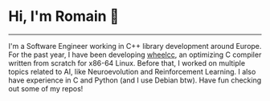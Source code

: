 # Hi, I'm Romain :wave:

****

I'm a Software Engineer working in C++ library development around Europe. For the past year, I have been developing [wheelcc](https://github.com/romainducrocq/wheelcc), an optimizing C compiler written from scratch for x86-64 Linux. Before that, I worked on multiple topics related to AI, like Neuroevolution and Reinforcement Learning. I also have experience in C and Python (and I use Debian btw). Have fun checking out some of my repos!
